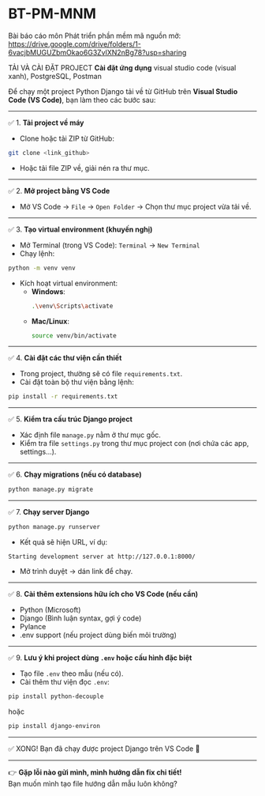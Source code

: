 # BT-PM-MNM
Bài báo cáo môn Phát triển phần mềm mã nguồn mở:
https://drive.google.com/drive/folders/1-6vacjbMUGUZbmOkao6G3ZvlXN2nBg78?usp=sharing

TẢI VÀ CÀI ĐẶT PROJECT
**Cài đặt ứng dụng**
visual studio code (visual xanh), PostgreSQL, Postman


Để chạy một project Python Django tải về từ GitHub trên **Visual Studio Code (VS Code)**, bạn làm theo các bước sau:

---

✅ 1. **Tải project về máy**
- Clone hoặc tải ZIP từ GitHub:
```bash
git clone <link_github>
```
- Hoặc tải file ZIP về, giải nén ra thư mục.

---

✅ 2. **Mở project bằng VS Code**
- Mở VS Code → `File` → `Open Folder` → Chọn thư mục project vừa tải về.

---

✅ 3. **Tạo virtual environment (khuyến nghị)**
- Mở Terminal (trong VS Code): `Terminal` → `New Terminal`
- Chạy lệnh:
```bash
python -m venv venv
```
- Kích hoạt virtual environment:
  - **Windows**:
    ```bash
    .\venv\Scripts\activate
    ```
  - **Mac/Linux**:
    ```bash
    source venv/bin/activate
    ```

---

✅ 4. **Cài đặt các thư viện cần thiết**
- Trong project, thường sẽ có file `requirements.txt`.
- Cài đặt toàn bộ thư viện bằng lệnh:
```bash
pip install -r requirements.txt
```

---

✅ 5. **Kiểm tra cấu trúc Django project**
- Xác định file `manage.py` nằm ở thư mục gốc.
- Kiểm tra file `settings.py` trong thư mục project con (nơi chứa các app, settings...).

---

✅ 6. **Chạy migrations (nếu có database)**
```bash
python manage.py migrate
```

---

✅ 7. **Chạy server Django**
```bash
python manage.py runserver
```
- Kết quả sẽ hiện URL, ví dụ:
```
Starting development server at http://127.0.0.1:8000/
```
- Mở trình duyệt → dán link để chạy.

---

✅ 8. **Cài thêm extensions hữu ích cho VS Code (nếu cần)**
- Python (Microsoft)
- Django (Bình luận syntax, gợi ý code)
- Pylance
- .env support (nếu project dùng biến môi trường)

---

✅ 9. **Lưu ý khi project dùng `.env` hoặc cấu hình đặc biệt**
- Tạo file `.env` theo mẫu (nếu có).
- Cài thêm thư viện đọc `.env`:
```bash
pip install python-decouple
```
hoặc
```bash
pip install django-environ
```

---

✅ XONG! Bạn đã chạy được project Django trên VS Code 🎉

---

👉 **Gặp lỗi nào gửi mình, mình hướng dẫn fix chi tiết!**  
Bạn muốn mình tạo file hướng dẫn mẫu luôn không?
